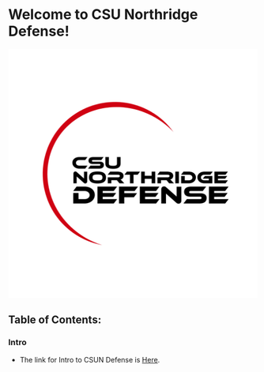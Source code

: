 # Welcome to CSU Northridge Defense!
![CSUN Defense](/imgs/csundefense.png)
## Table of Contents:
### Intro
- The link for Intro to CSUN Defense is [Here](https://github.com/wreeten/enjohneering/blob/main/CSUNDefense/summer22/052422.md).

